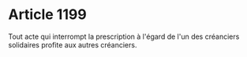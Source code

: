 # Article 1199

Tout acte qui interrompt la prescription à l'égard de l'un des créanciers solidaires profite aux autres créanciers.